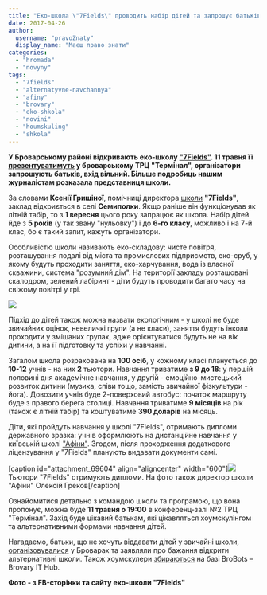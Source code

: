```yaml
---
title: "Еко-школа \"7Fields\" проводить набір дітей та запрошує батьків на презентацію 11 травня - ФОТО"
date: 2017-04-26
author: 
  username: "pravoZnaty"
  display_name: "Маєш право знати"
categories: 
  - "hromada"
  - "novyny"
tags: 
  - "7fields"
  - "alternatyvne-navchannya"
  - "afiny"
  - "brovary"
  - "eko-shkola"
  - "novini"
  - "houmskuling"
  - "shkola"
---
```


**У Броварському районі відкривають еко-школу ["7Fields"](https://www.facebook.com/7fields.com.ua/). 11 травня її [презентуватимуть](https://www.facebook.com/events/1368079466619365/) у броварському ТРЦ "Термінал", організатори запрошують батьків, вхід вільний. Більше подробиць нашим журналістам розказала представниця школи.**

За словами **Ксенії Гришіної**, помічниці директора [школи](http://7fields.com.ua/ua/) **"7Fields"**, заклад відкриється в селі **Семиполки**. Якщо раніше він функціонував як літній табір, то з **1 вересня** цього року запрацює як школа. Набір дітей йде з **5 років** (у так звану "нульовку") і до **6-го класу**, можливо і на 7-й клас, бо є такий запит, кажуть організатори.

Особливістю школи називають еко-складову: чисте повітря, розташування подалі від міста та промислових підприємств, еко-сруб, у якому будуть проходити заняття, еко-харчування, вода із власної скважини, система "розумний дім". На території закладу розташовані скалодром, зелений лабіринт - діти будуть проводити багато часу на свіжому повітрі у грі.

[![](https://mpz.brovary.org/wp-content/uploads/2017/04/18157648_1774872259508915_7768491378435894090_n.jpg)](https://mpz.brovary.org/wp-content/uploads/2017/04/18157648_1774872259508915_7768491378435894090_n.jpg)

Підхід до дітей також можна назвати екологічним - у школі не буде звичайних оцінок, невеличкі групи (а не класи), заняття будуть інколи проходити у змішаних групах, адже орієнтуватися будуть не на вік дитини, а на її підготовку та успіхи у навчанні.

Загалом школа розрахована на **100 осіб**, у кожному класі планується до **10-12** учнів - на них **2** тьютори. Навчання триватиме **з 9 до 18**: у першій половині дня академічне навчання, у другій - емоційно-мистецький розвиток дитини (музика, співи тощо, замість звичайної фізкультури - йога). Довозити учнів буде 2-поверховий автобус: початок маршруту буде з правого берега столиці. Навчання триватиме **9 місяців** на рік (також є літній табір) та коштуватиме **390 доларів** на місяць.

Діти, які пройдуть навчання у школі "7Fields", отримають дипломи державного зразка: учнів оформлюють на дистанційне навчання у київській школі ["Афіни"](http://www.athens.kiev.ua/). Згодом, після проходження додаткового ліцензування у "7Fields" планують видавати документи самі.

\[caption id="attachment\_69604" align="aligncenter" width="600"\][![](https://mpz.brovary.org/wp-content/uploads/2017/04/17634524_1765089987153809_6229109570591593651_n.jpg)](https://mpz.brovary.org/wp-content/uploads/2017/04/17634524_1765089987153809_6229109570591593651_n.jpg) Тьютори "7Fields" отримують дипломи. На фото також директор школи "Афіни" Олексій Греков\[/caption\]

Ознайомитися детально з командою школи та програмою, що вона пропонує, можна буде **11 травня о 19:00** в конференц-залі №2 ТРЦ "Термінал". Захід буде цікавий батькам, які цікавляться хоумскулінгом та альтернативними формами навчання дітей.

Нагадаємо, батьки, що не хочуть віддавати дітей у звичайні школи, [організовувалися](https://mpz.brovary.org/brovarski-batky-vse-chastishe-obyrayut-alternatyvne-navchannya/) у Броварах та заявляли про бажання відкрити альтернативні школи. Також хоумскулери [збираються](https://mpz.brovary.org/brovarski-houmskulery-zaproshuyut-batkiv-ta-ditej-na-postijni-zanyattya-v-kovorking/) на базі BroBots – Brovary IT Hub.

**Фото - з FB-сторінки та сайту еко-школи "7Fields"**
